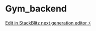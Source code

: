 # Gym_backend

[Edit in StackBlitz next generation editor ⚡️](https://stackblitz.com/~/github.com/khavyas/Gym_backend)